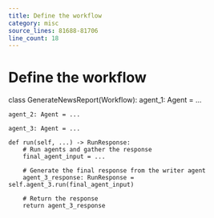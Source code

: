 ```yaml
---
title: Define the workflow
category: misc
source_lines: 81688-81706
line_count: 18
---
```


# Define the workflow
class GenerateNewsReport(Workflow):
    agent_1: Agent = ...

    agent_2: Agent = ...

    agent_3: Agent = ...

    def run(self, ...) -> RunResponse:
        # Run agents and gather the response
        final_agent_input = ...

        # Generate the final response from the writer agent
        agent_3_response: RunResponse = self.agent_3.run(final_agent_input)

        # Return the response
        return agent_3_response

